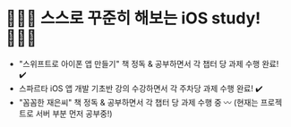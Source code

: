 # 👩🏻‍💻 스스로 꾸준히 해보는 iOS study! 👩🏻‍💻

- "스위프트로 아이폰 앱 만들기" 책 정독 & 공부하면서 각 챕터 당 과제 수행 완료! ✔️    
- 스파르타 iOS 앱 개발 기초반 강의 수강하면서 각 주차당 과제 수행 완료! ✔️
- "꼼꼼한 재은씨" 책 정독 & 공부하면서 각 챕터 당 과제 수행 중 〰️ (현재는 프로젝트로 서버 부분 먼저 공부중!)    
